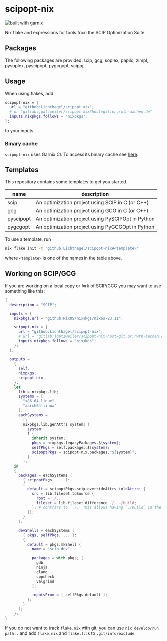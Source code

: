 # scipopt-nix

[![built with garnix](https://img.shields.io/endpoint.svg?url=https%3A%2F%2Fgarnix.io%2Fapi%2Fbadges%2FLichthagel%2Fscipopt-nix)](https://garnix.io)

Nix flake and expressions for tools from the SCIP Optimization Suite.

## Packages

The following packages are provided: scip, gcg, soplex, papilo, zimpl, pysoplex, pyscipopt, pygcgopt, scippp.

## Usage

When using flakes, add

```nix
scipopt-nix = {
  url = "github:Lichthagel/scipopt-nix";
  # or "gitlab:jgatzweiler/scipopt-nix?host=git.or.rwth-aachen.de"
  inputs.nixpkgs.follows = "nixpkgs";
};
```

to your inputs.

### Binary cache

`scipopt-nix` uses Garnix CI. To access its binary cache see [here](https://garnix.io/docs/caching).

## Templates

This repository contains some templates to get you started.

| name      | description                                       |
| --------- | ------------------------------------------------- |
| scip      | An optimization project using SCIP in C (or C++)  |
| gcg       | An optimization project using GCG in C (or C++)   |
| pyscipopt | An optimization project using PySCIPOpt in Python |
| pygcgopt  | An optimization project using PyGCGOpt in Python  |

To use a template, run

```sh
nix flake init -t "github:Lichthagel/scipopt-nix#<template>"
```

where `<template>` is one of the names in the table above.

## Working on SCIP/GCG

If you are working on a local copy or fork of SCIP/GCG you may want to use something like this:

```nix
{
  description = "SCIP";

  inputs = {
    nixpkgs.url = "github:NixOS/nixpkgs/nixos-23.11";

    scipopt-nix = {
      url = "github:Lichthagel/scipopt-nix";
      # url = "gitlab:jgatzweiler/scipopt-nix?host=git.or.rwth-aachen.de";
      inputs.nixpkgs.follows = "nixpkgs";
    };
  };

  outputs =
    {
      self,
      nixpkgs,
      scipopt-nix,
    }:
    let
      lib = nixpkgs.lib;
      systems = [
        "x86_64-linux"
        "aarch64-linux"
      ];
      eachSystems =
        f:
        nixpkgs.lib.genAttrs systems (
          system:
          f {
            inherit system;
            pkgs = nixpkgs.legacyPackages.${system};
            selfPkgs = self.packages.${system};
            scipoptPkgs = scipopt-nix.packages."${system}";
          }
        );
    in
    {
      packages = eachSystems (
        { scipoptPkgs, ... }:
        {
          default = scipoptPkgs.scip.overrideAttrs (oldAttrs: {
            src = lib.fileset.toSource {
              root = ./.;
              fileset = lib.fileset.difference ./. ./build;
            }; # contrary to `./.` this allows having `./build` in the working tree when using `path:.`
          });
        }
      );

      devShells = eachSystems (
        { pkgs, selfPkgs, ... }:
        {
          default = pkgs.mkShell {
            name = "scip-dev";

            packages = with pkgs; [
              gdb
              ninja
              clang
              cppcheck
              valgrind
            ];

            inputsFrom = [ selfPkgs.default ];
          };
        }
      );
    };
}

```

If you do not want to track `flake.nix` with git, you can use `nix develop/run path:.` and add `flake.nix` and `flake.lock` to `.git/info/exclude`.
